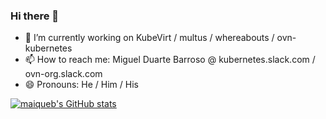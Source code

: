 ### Hi there 👋

- 🔭 I’m currently working on KubeVirt / multus / whereabouts / ovn-kubernetes
- 📫 How to reach me: Miguel Duarte Barroso @ kubernetes.slack.com / ovn-org.slack.com
- 😄 Pronouns: He / Him / His

[![maiqueb's GitHub stats](https://github-readme-stats.vercel.app/api?username=maiqueb&count_private=true&count_private=true&show_icons=true&include_all_commits=true&theme=nightowl&cache_seconds=86400)](https://github.com/anuraghazra/github-readme-stats)

<!--
**maiqueb/maiqueb** is a ✨ _special_ ✨ repository because its `README.md` (this file) appears on your GitHub profile.

Here are some ideas to get you started:

- 🌱 I’m currently learning ...
- 👯 I’m looking to collaborate on ...
- 🤔 I’m looking for help with ...
- 💬 Ask me about SDN / networking / functional programming
- 📫 How to reach me: Miguel Duarte Barroso @ kubernetes.slack.com / ovn-org.slack.com
- 😄 Pronouns: He / Him / His
- ⚡ Fun fact: ...
-->
